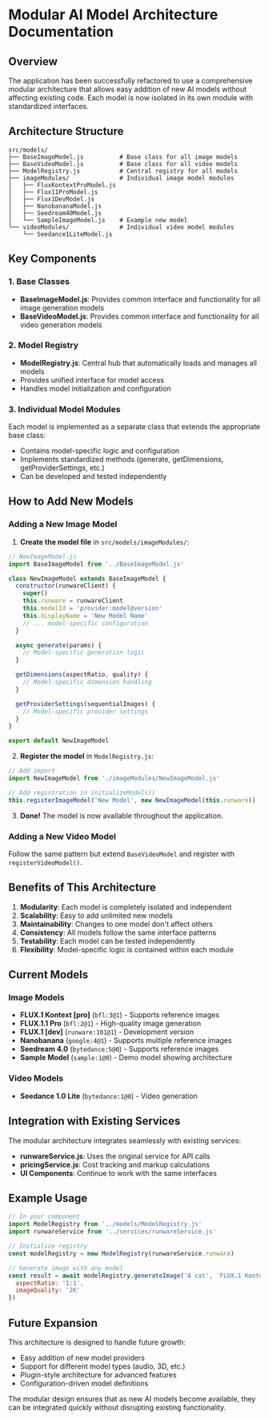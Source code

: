 # Modular AI Model Architecture Documentation

## Overview
The application has been successfully refactored to use a comprehensive modular architecture that allows easy addition of new AI models without affecting existing code. Each model is now isolated in its own module with standardized interfaces.

## Architecture Structure

```
src/models/
├── BaseImageModel.js          # Base class for all image models
├── BaseVideoModel.js          # Base class for all video models
├── ModelRegistry.js           # Central registry for all models
├── imageModules/              # Individual image model modules
│   ├── FluxKontextProModel.js
│   ├── Flux11ProModel.js
│   ├── Flux1DevModel.js
│   ├── NanobananaModel.js
│   ├── Seedream40Model.js
│   └── SampleImageModel.js    # Example new model
└── videoModules/              # Individual video model modules
    └── Seedance1LiteModel.js
```

## Key Components

### 1. Base Classes
- **BaseImageModel.js**: Provides common interface and functionality for all image generation models
- **BaseVideoModel.js**: Provides common interface and functionality for all video generation models

### 2. Model Registry
- **ModelRegistry.js**: Central hub that automatically loads and manages all models
- Provides unified interface for model access
- Handles model initialization and configuration

### 3. Individual Model Modules
Each model is implemented as a separate class that extends the appropriate base class:
- Contains model-specific logic and configuration
- Implements standardized methods (generate, getDimensions, getProviderSettings, etc.)
- Can be developed and tested independently

## How to Add New Models

### Adding a New Image Model

1. **Create the model file** in `src/models/imageModules/`:
```javascript
// NewImageModel.js
import BaseImageModel from '../BaseImageModel.js'

class NewImageModel extends BaseImageModel {
  constructor(runwareClient) {
    super()
    this.runware = runwareClient
    this.modelId = 'provider:model@version'
    this.displayName = 'New Model Name'
    // ... model-specific configuration
  }

  async generate(params) {
    // Model-specific generation logic
  }

  getDimensions(aspectRatio, quality) {
    // Model-specific dimension handling
  }

  getProviderSettings(sequentialImages) {
    // Model-specific provider settings
  }
}

export default NewImageModel
```

2. **Register the model** in `ModelRegistry.js`:
```javascript
// Add import
import NewImageModel from './imageModules/NewImageModel.js'

// Add registration in initializeModels()
this.registerImageModel('New Model', new NewImageModel(this.runware))
```

3. **Done!** The model is now available throughout the application.

### Adding a New Video Model

Follow the same pattern but extend `BaseVideoModel` and register with `registerVideoModel()`.

## Benefits of This Architecture

1. **Modularity**: Each model is completely isolated and independent
2. **Scalability**: Easy to add unlimited new models
3. **Maintainability**: Changes to one model don't affect others
4. **Consistency**: All models follow the same interface patterns
5. **Testability**: Each model can be tested independently
6. **Flexibility**: Model-specific logic is contained within each module

## Current Models

### Image Models
- **FLUX.1 Kontext [pro]** (`bfl:3@1`) - Supports reference images
- **FLUX.1.1 Pro** (`bfl:2@1`) - High-quality image generation
- **FLUX.1 [dev]** (`runware:101@1`) - Development version
- **Nanobanana** (`google:4@1`) - Supports multiple reference images
- **Seedream 4.0** (`bytedance:5@0`) - Supports reference images
- **Sample Model** (`sample:1@0`) - Demo model showing architecture

### Video Models
- **Seedance 1.0 Lite** (`bytedance:1@0`) - Video generation

## Integration with Existing Services

The modular architecture integrates seamlessly with existing services:
- **runwareService.js**: Uses the original service for API calls
- **pricingService.js**: Cost tracking and markup calculations
- **UI Components**: Continue to work with the same interfaces

## Example Usage

```javascript
// In your component
import ModelRegistry from '../models/ModelRegistry.js'
import runwareService from '../services/runwareService.js'

// Initialize registry
const modelRegistry = new ModelRegistry(runwareService.runware)

// Generate image with any model
const result = await modelRegistry.generateImage('A cat', 'FLUX.1 Kontext [pro]', {
  aspectRatio: '1:1',
  imageQuality: '2K'
})
```

## Future Expansion

This architecture is designed to handle future growth:
- Easy addition of new model providers
- Support for different model types (audio, 3D, etc.)
- Plugin-style architecture for advanced features
- Configuration-driven model definitions

The modular design ensures that as new AI models become available, they can be integrated quickly without disrupting existing functionality.
